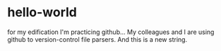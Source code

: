 # hello-world
for my edification
I'm practicing github...
My colleagues and I are using github to version-control file parsers.
And this is a new string.
